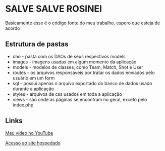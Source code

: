 # SALVE SALVE ROSINEI

Basicamente esse é o código fonte do meu trabalho, espero que esteja de acordo

## Estrutura de pastas
* dao - pasta com os DAOs de seus respectivos models
*  images - imagens usadas em algum momento da aplicação
*  models - modelos de classes, como Team, Match, Shot e User
* routes - os arquivos responsáveis por tratar os dados enviados pelo usuário em um form
* sql - possui apenas o arquivo exportado do banco de dados usado durante a aplicação
* styles - arquivos de css usados em toda a aplicação
* views - são onde as páginas se encontram no geral, exceto pelo index.php

## Links
[Meu vídeo no YouTube](https://youtu.be/2j9W2hDT_nA)

[Acesso ao site hospedado](https://caiulucasi3b.000webhostapp.com)